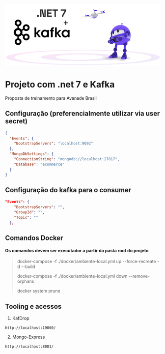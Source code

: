 
![Logo](./img/logo.png?raw=true)

# Projeto com .net 7 e Kafka

Proposta de treinamento para Avanade Brasil

## Configuração (preferencialmente utilizar via user secret)

```json
{
  "Events": {
    "BootstrapServers": "localhost:9092"
  },
  "MongoDbSettings": {
    "ConnectionString": "mongodb://localhost:27017",
    "Database": "ecommerce"
  }
}
```

## Configuração do kafka para o consumer

```json
"Events": {
    "BootstrapServers": "",
    "GroupId": "",
    "Topic": ""
  },
```

## Comandos Docker

#### Os comandos devem ser executador a partir da pasta root do projeto

> docker-compose -f ./docker/ambiente-local.yml up --force-recreate -d --build
>
> docker-compose -f ./docker/ambiente-local.yml down --remove-orphans
>
> docker system prune

## Tooling e acessos

1. KafDrop
```
http://localhost:19000/
```

2. Mongo-Express
```
http://localhost:8081/
```
